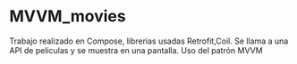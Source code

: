 # MVVM_movies
Trabajo realizado en Compose, librerias usadas Retrofit,Coil.
Se llama a una API de peliculas y se muestra en una pantalla.
Uso del patrón MVVM
